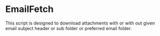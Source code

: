 # EmailFetch
This script is designed to download attachments with or with out given email subject header or sub folder or preferred email folder.
